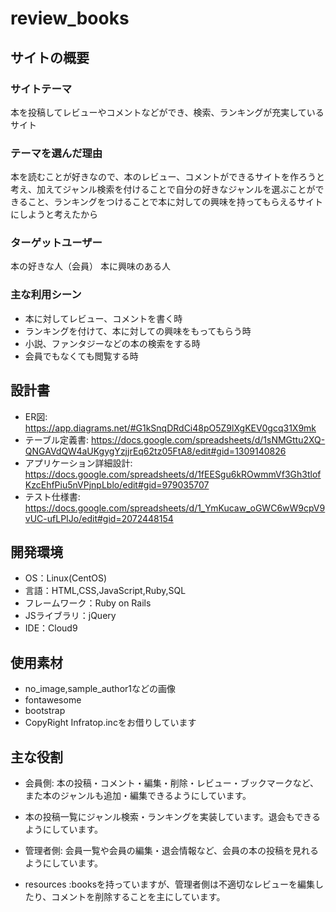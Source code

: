 # review_books

## サイトの概要
### サイトテーマ
本を投稿してレビューやコメントなどができ、検索、ランキングが充実しているサイト


### テーマを選んだ理由
本を読むことが好きなので、本のレビュー、コメントができるサイトを作ろうと考え、加えてジャンル検索を付けることで自分の好きなジャンルを選ぶことができること、ランキングをつけることで本に対しての興味を持ってもらえるサイトにしようと考えたから

### ターゲットユーザー
本の好きな人（会員）
本に興味のある人
### 主な利用シーン
- 本に対してレビュー、コメントを書く時
- ランキングを付けて、本に対しての興味をもってもらう時
- 小説、ファンタジーなどの本の検索をする時
-  会員でもなくても閲覧する時
## 設計書
- ER図: https://app.diagrams.net/#G1kSnqDRdCi48pO5Z9lXgKEV0gcq31X9mk
- テーブル定義書: https://docs.google.com/spreadsheets/d/1sNMGttu2XQ-QNGAVdQW4aUKgygYzjjrEq62tz05FtA8/edit#gid=1309140826
- アプリケーション詳細設計: https://docs.google.com/spreadsheets/d/1fEESgu6kROwmmVf3Gh3tlofKzcEhfPiu5nVPjnpLblo/edit#gid=979035707
- テスト仕様書: https://docs.google.com/spreadsheets/d/1_YmKucaw_oGWC6wW9cpV9vUC-ufLPIJo/edit#gid=2072448154


## 開発環境
- OS：Linux(CentOS)
- 言語：HTML,CSS,JavaScript,Ruby,SQL
- フレームワーク：Ruby on Rails
- JSライブラリ：jQuery
- IDE：Cloud9

## 使用素材
- no_image,sample_author1などの画像
- fontawesome
- bootstrap
- CopyRight Infratop.incをお借りしています

## 主な役割
- 会員側: 本の投稿・コメント・編集・削除・レビュー・ブックマークなど、また本のジャンルも追加・編集できるようにしています。
- 本の投稿一覧にジャンル検索・ランキングを実装しています。退会もできるようにしています。

- 管理者側: 会員一覧や会員の編集・退会情報など、会員の本の投稿を見れるようにしています。
- resources :booksを持っていますが、管理者側は不適切なレビューを編集したり、コメントを削除することを主にしています。

